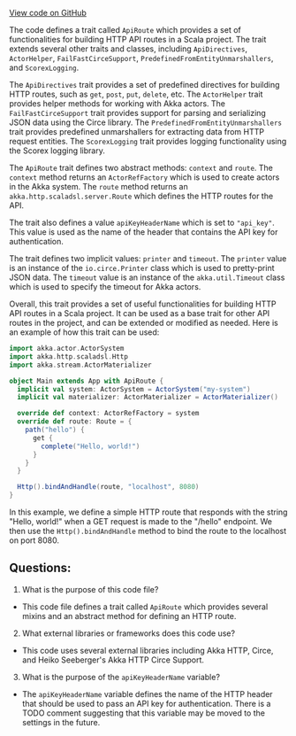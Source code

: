 [View code on GitHub](https://github.com/ergoplatform/ergo/src/main/scala/scorex/core/api/http/ApiRoute.scala)

The code defines a trait called `ApiRoute` which provides a set of functionalities for building HTTP API routes in a Scala project. The trait extends several other traits and classes, including `ApiDirectives`, `ActorHelper`, `FailFastCirceSupport`, `PredefinedFromEntityUnmarshallers`, and `ScorexLogging`. 

The `ApiDirectives` trait provides a set of predefined directives for building HTTP routes, such as `get`, `post`, `put`, `delete`, etc. The `ActorHelper` trait provides helper methods for working with Akka actors. The `FailFastCirceSupport` trait provides support for parsing and serializing JSON data using the Circe library. The `PredefinedFromEntityUnmarshallers` trait provides predefined unmarshallers for extracting data from HTTP request entities. The `ScorexLogging` trait provides logging functionality using the Scorex logging library.

The `ApiRoute` trait defines two abstract methods: `context` and `route`. The `context` method returns an `ActorRefFactory` which is used to create actors in the Akka system. The `route` method returns an `akka.http.scaladsl.server.Route` which defines the HTTP routes for the API.

The trait also defines a value `apiKeyHeaderName` which is set to `"api_key"`. This value is used as the name of the header that contains the API key for authentication.

The trait defines two implicit values: `printer` and `timeout`. The `printer` value is an instance of the `io.circe.Printer` class which is used to pretty-print JSON data. The `timeout` value is an instance of the `akka.util.Timeout` class which is used to specify the timeout for Akka actors.

Overall, this trait provides a set of useful functionalities for building HTTP API routes in a Scala project. It can be used as a base trait for other API routes in the project, and can be extended or modified as needed. Here is an example of how this trait can be used:

```scala
import akka.actor.ActorSystem
import akka.http.scaladsl.Http
import akka.stream.ActorMaterializer

object Main extends App with ApiRoute {
  implicit val system: ActorSystem = ActorSystem("my-system")
  implicit val materializer: ActorMaterializer = ActorMaterializer()

  override def context: ActorRefFactory = system
  override def route: Route = {
    path("hello") {
      get {
        complete("Hello, world!")
      }
    }
  }

  Http().bindAndHandle(route, "localhost", 8080)
}
```

In this example, we define a simple HTTP route that responds with the string "Hello, world!" when a GET request is made to the "/hello" endpoint. We then use the `Http().bindAndHandle` method to bind the route to the localhost on port 8080.
## Questions: 
 1. What is the purpose of this code file?
- This code file defines a trait called `ApiRoute` which provides several mixins and an abstract method for defining an HTTP route.

2. What external libraries or frameworks does this code use?
- This code uses several external libraries including Akka HTTP, Circe, and Heiko Seeberger's Akka HTTP Circe Support.

3. What is the purpose of the `apiKeyHeaderName` variable?
- The `apiKeyHeaderName` variable defines the name of the HTTP header that should be used to pass an API key for authentication. There is a TODO comment suggesting that this variable may be moved to the settings in the future.